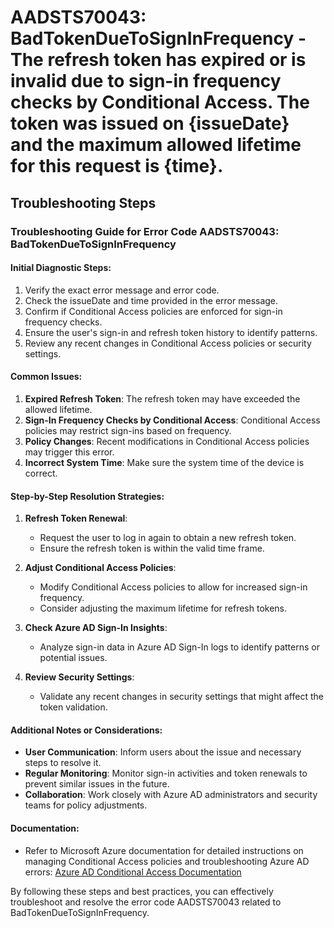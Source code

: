 
# AADSTS70043: BadTokenDueToSignInFrequency - The refresh token has expired or is invalid due to sign-in frequency checks by Conditional Access. The token was issued on {issueDate} and the maximum allowed lifetime for this request is {time}.


## Troubleshooting Steps
### Troubleshooting Guide for Error Code AADSTS70043: BadTokenDueToSignInFrequency

#### Initial Diagnostic Steps:
1. Verify the exact error message and error code.
2. Check the issueDate and time provided in the error message.
3. Confirm if Conditional Access policies are enforced for sign-in frequency checks.
4. Ensure the user's sign-in and refresh token history to identify patterns.
5. Review any recent changes in Conditional Access policies or security settings.

#### Common Issues:
1. **Expired Refresh Token**: The refresh token may have exceeded the allowed lifetime.
2. **Sign-In Frequency Checks by Conditional Access**: Conditional Access policies may restrict sign-ins based on frequency.
3. **Policy Changes**: Recent modifications in Conditional Access policies may trigger this error.
4. **Incorrect System Time**: Make sure the system time of the device is correct.

#### Step-by-Step Resolution Strategies:
1. **Refresh Token Renewal**:
   - Request the user to log in again to obtain a new refresh token.
   - Ensure the refresh token is within the valid time frame.
   
2. **Adjust Conditional Access Policies**:
   - Modify Conditional Access policies to allow for increased sign-in frequency.
   - Consider adjusting the maximum lifetime for refresh tokens.

3. **Check Azure AD Sign-In Insights**:
   - Analyze sign-in data in Azure AD Sign-In logs to identify patterns or potential issues.
   
4. **Review Security Settings**:
   - Validate any recent changes in security settings that might affect the token validation.
  
#### Additional Notes or Considerations:
- **User Communication**: Inform users about the issue and necessary steps to resolve it.
- **Regular Monitoring**: Monitor sign-in activities and token renewals to prevent similar issues in the future.
- **Collaboration**: Work closely with Azure AD administrators and security teams for policy adjustments.

#### Documentation:
- Refer to Microsoft Azure documentation for detailed instructions on managing Conditional Access policies and troubleshooting Azure AD errors: [Azure AD Conditional Access Documentation](https://docs.microsoft.com/en-us/azure/active-directory/conditional-access/)

By following these steps and best practices, you can effectively troubleshoot and resolve the error code AADSTS70043 related to BadTokenDueToSignInFrequency.
